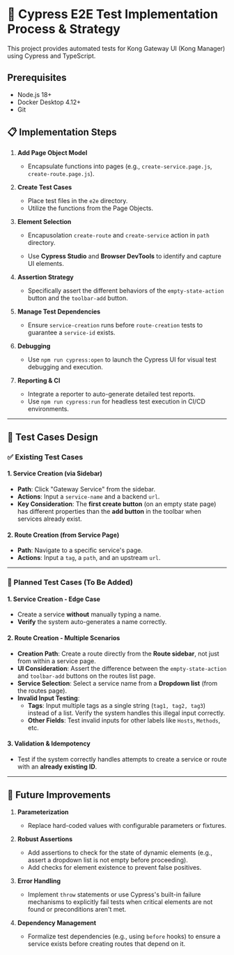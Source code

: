 # 🚀 Cypress E2E Test Implementation Process & Strategy

This project provides automated tests for Kong Gateway UI (Kong Manager) using Cypress and TypeScript.

## Prerequisites

- Node.js 18+
- Docker Desktop 4.12+
- Git

## 📋 Implementation Steps

1.  **Add Page Object Model**
    *   Encapsulate functions into pages (e.g., `create-service.page.js`, `create-route.page.js`).

2.  **Create Test Cases**
    *   Place test files in the `e2e` directory.
    *   Utilize the functions from the Page Objects.

3.  **Element Selection**
    *   Encapusolation `create-route` and `create-service` action in `path` directory. 
    
    *   Use **Cypress Studio** and **Browser DevTools** to identify and capture UI elements.

4.  **Assertion Strategy**
    *   Specifically assert the different behaviors of the `empty-state-action` button and the `toolbar-add` button.

5.  **Manage Test Dependencies**
    *   Ensure `service-creation` runs before `route-creation` tests to guarantee a `service-id` exists.

6.  **Debugging**
    *   Use `npm run cypress:open` to launch the Cypress UI for visual test debugging and execution.

7.  **Reporting & CI**
    *   Integrate a reporter to auto-generate detailed test reports.
    *   Use `npm run cypress:run` for headless test execution in CI/CD environments.

---

## 🧪 Test Cases Design

### ✅ Existing Test Cases

#### 1. Service Creation (via Sidebar)
-   **Path**: Click "Gateway Service" from the sidebar.
-   **Actions**: Input a `service-name` and a backend `url`.
-   **Key Consideration**: The **first create button** (on an empty state page) has different properties than the **add button** in the toolbar when services already exist.

#### 2. Route Creation (from Service Page)
-   **Path**: Navigate to a specific service's page.
-   **Actions**: Input a `tag`, a `path`, and an upstream `url`.

---

### 🔮 Planned Test Cases (To Be Added)

#### 1. Service Creation - Edge Case
-   Create a service **without** manually typing a name.
-   **Verify** the system auto-generates a name correctly.

#### 2. Route Creation - Multiple Scenarios
-   **Creation Path**: Create a route directly from the **Route sidebar**, not just from within a service page.
-   **UI Consideration**: Assert the difference between the `empty-state-action` and `toolbar-add` buttons on the routes list page.
-   **Service Selection**: Select a service name from a **Dropdown list** (from the routes page).
-   **Invalid Input Testing**:
    -   **Tags**: Input multiple tags as a single string (`tag1, tag2, tag3`) instead of a list. Verify the system handles this illegal input correctly.
    -   **Other Fields**: Test invalid inputs for other labels like `Hosts`, `Methods`, etc.

#### 3. Validation & Idempotency
-   Test if the system correctly handles attempts to create a service or route with an **already existing ID**.

---

## 🔭 Future Improvements

1.  **Parameterization**
    *   Replace hard-coded values with configurable parameters or fixtures.

2.  **Robust Assertions**
    *   Add assertions to check for the state of dynamic elements (e.g., assert a dropdown list is not empty before proceeding).
    *   Add checks for element existence to prevent false positives.

3.  **Error Handling**
    *   Implement `throw` statements or use Cypress's built-in failure mechanisms to explicitly fail tests when critical elements are not found or preconditions aren't met.

4.  **Dependency Management**
    *   Formalize test dependencies (e.g., using `before` hooks) to ensure a service exists before creating routes that depend on it.